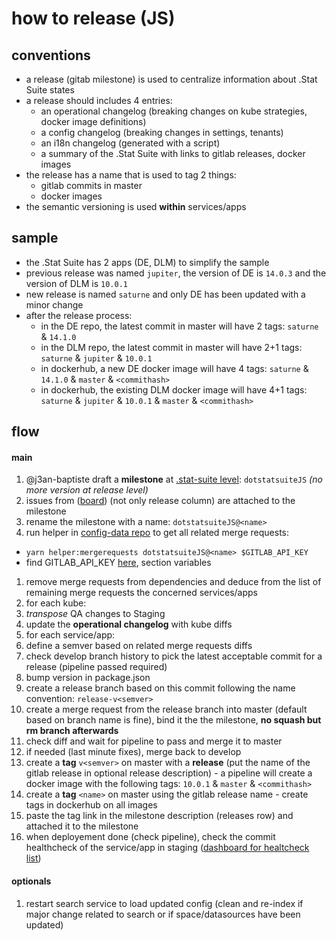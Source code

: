 # how to release (JS)

## conventions
- a release (gitab milestone) is used to centralize information about .Stat Suite states
- a release should includes 4 entries:
  - an operational changelog (breaking changes on kube strategies, docker image definitions)
  - a config changelog (breaking changes in settings, tenants)
  - an i18n changelog (generated with a script)
  - a summary of the .Stat Suite with links to gitlab releases, docker images
- the release has a name that is used to tag 2 things:
  - gitlab commits in master
  - docker images
- the semantic versioning is used **within** services/apps

## sample
- the .Stat Suite has 2 apps (DE, DLM) to simplify the sample
- previous release was named `jupiter`, the version of DE is `14.0.3` and the version of DLM is `10.0.1`
- new release is named `saturne` and only DE has been updated with a minor change
- after the release process:
  - in the DE repo, the latest commit in master will have 2 tags: `saturne` & `14.1.0`
  - in the DLM repo, the latest commit in master will have 2+1 tags: `saturne` & `jupiter` & `10.0.1`
  - in dockerhub, a new DE docker image will have 4 tags:  `saturne` & `14.1.0` & `master` & `<commithash>`
  - in dockerhub, the existing DLM docker image will have 4+1 tags:  `saturne` & `jupiter` & `10.0.1` & `master` & `<commithash>`

## flow

#### main
1. @j3an-baptiste draft a **milestone** at [.stat-suite level](https://gitlab.com/groups/sis-cc/.stat-suite/-/milestones): `dotstatsuiteJS` _(no more version at release level)_
1. issues from ([board](https://gitlab.com/groups/sis-cc/-/boards/1200479?label_name[]=JavaScript)) (not only release column) are attached to the milestone
1. rename the milestone with a name: `dotstatsuiteJS@<name>`
1. run helper in [config-data repo](https://gitlab.com/sis-cc/.stat-suite/dotstatsuite-config-data) to get all related merge requests:
  - `yarn helper:mergerequests dotstatsuiteJS@<name> $GITLAB_API_KEY`
  - find GITLAB_API_KEY [here](https://gitlab.com/sis-cc/.stat-suite/dotstatsuite-config-data/-/settings/ci_cd), section variables
1. remove merge requests from dependencies and deduce from the list of remaining merge requests the concerned services/apps
1. for each kube:
  1. _transpose_ QA changes to Staging
  1. update the **operational changelog** with kube diffs
1. for each service/app:
  1. define a semver based on related merge requests diffs
  1. check develop branch history to pick the latest acceptable commit for a release (pipeline passed required)
  1. bump version in package.json
  1. create a release branch based on this commit following the name convention: `release-v<semver>`
  1. create a merge request from the release branch into master (default based on branch name is fine), bind it the the milestone, **no squash but rm branch afterwards**
  1. check diff and wait for pipeline to pass and merge it to master
  1. if needed (last minute fixes), merge back to develop
  1. create a **tag** `v<semver>` on master with a **release** (put the name of the gitlab release in optional release description)
    - a pipeline will create a docker image with the following tags: `10.0.1` & `master` & `<commithash>`
  1. create a **tag** `<name>` on master using the gitlab release name
    - create tags in dockerhub on all images
  1. paste the tag link in the milestone description (releases row) and attached it to the milestone
  1. when deployement done (check pipeline), check the commit healthcheck of the service/app in staging ([dashboard for healtcheck list](https://gitlab.com/sis-cc/dotstatsuite-documentation/-/blob/master/devops-dashboard.md))

#### optionals
1. restart search service to load updated config (clean and re-index if major change related to search or if space/datasources have been updated)
